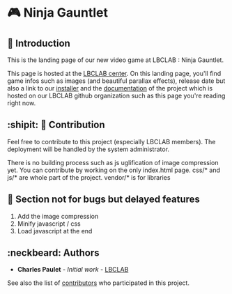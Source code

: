 # :video_game: Ninja Gauntlet

 ## :clap: Introduction
 
 This is the landing page of our new video game at LBCLAB : Ninja Gauntlet.
 
 
 This page is hosted at the [LBCLAB center](https://lbclab.com/gauntlet/).
 On this landing page, you'll find game infos such as images (and beautiful parallax
 effects), release date but also a link to our [installer](https://lbclab.com/gauntlet/install)
 and the [documentation](https://github.com/LbcLab/docIndie) of the project which is hosted
 on our LBCLAB github organization such as this page you're reading right now.
 
 
 ## :shipit: :ship: Contribution
 
 Feel free to contribute to this project (especially LBCLAB members). The deployment
 will be handled by the system administrator. 
 
 
 There is no building process such as js uglification of image compression yet.
 You can contribute by working on the only index.html page. css/\* and js/\* are whole
 part of the project. vendor/\* is for libraries
 
 ## :hankey: Section not for bugs but delayed features
 
 1) Add the image compression
 2) Minify javascript / css
 3) Load javascript at the end
 
 ## :neckbeard: Authors

 + **Charles Paulet** - *Initial work* - [LBCLAB](https://lbclab.com/)
 
 See also the list of [contributors](https://github.com/LbcLab/indie_studio_landing_page/contributors) who participated in this project.
 

